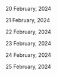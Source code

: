 20 February, 2024

21 February, 2024

22 February, 2024

23 February, 2024

24 February, 2024

25 February, 2024